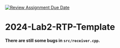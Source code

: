 [![Review Assignment Due Date](https://classroom.github.com/assets/deadline-readme-button-22041afd0340ce965d47ae6ef1cefeee28c7c493a6346c4f15d667ab976d596c.svg)](https://classroom.github.com/a/rummPfTQ)
# 2024-Lab2-RTP-Template

**There are still some bugs in `src/receiver.cpp`.**